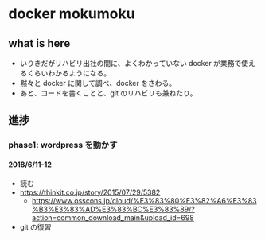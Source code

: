 # docker mokumoku

## what is here

* いりきだがリハビリ出社の間に、よくわかっていない docker が業務で使えるくらいわかるようになる。
* 黙々と docker に関して調べ、docker をさわる。
* あと、コードを書くことと、git のリハビリも兼ねたり。

## 進捗

### phase1: wordpress を動かす

#### 2018/6/11-12
 - 読む
  - https://thinkit.co.jp/story/2015/07/29/5382
	- https://www.osscons.jp/cloud/%E3%83%80%E3%82%A6%E3%83%B3%E3%83%AD%E3%83%BC%E3%83%89/?action=common_download_main&upload_id=698
 - git の復習
